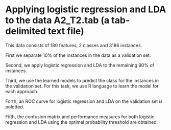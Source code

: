 # Applying logistic regression and LDA to the data A2_T2.tab (a tab-delimited text file)
This data consists of 180 features, 2 classes and 3186 instances.

First we separate 10% of the instances in the data as a validation set. 

Second, we apply logistic regression and LDA to the remaining 90% of instances. 

Third, we use the learned models to predict the class for the instances in the validation set. For this
task, we use R language to learn the model for each approach. 

Forth, an ROC curve for logistic regression and LDA on the validation set is polotted.

Fifth, the confusion matrix and performance measures for both logistic regression and LDA using the optimal probability threshold are obtained.
